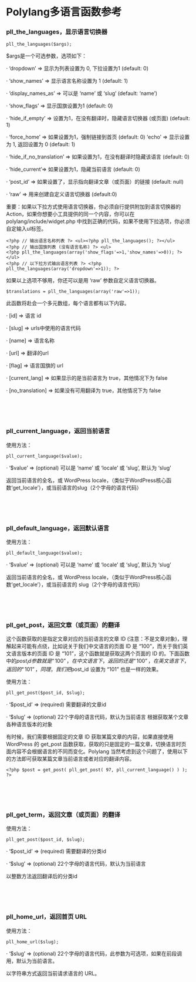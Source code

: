 # Polylang多语言函数参考

### pll_the_languages，显示语言切换器
```
pll_the_languages($args);
```

$args是一个可选参数，选项如下：

· ‘dropdown’ => 显示为列表设置为 0, 下拉设置为1 (default: 0)

· ‘show_names’ => 显示语言名称设置为 1 (default: 1)

· ‘display_names_as’ => 可以是 ‘name’ 或 ‘slug’ (default: ‘name’)

· ‘show_flags’ => 显示国旗设置为1 (default: 0)

· ‘hide_if_empty’ => 设置为1，在没有翻译时，隐藏语言切换器 (或页面) (default: 1)

· ‘force_home’ => 如果设置为1，强制链接到首页 (default: 0)
‘echo’ => 显示设置为 1, 返回设置为 0 (default: 1)

· ‘hide_if_no_translation’ => 如果设置为1，在没有翻译时隐藏该语言 (default: 0)

· ‘hide_current’=> 如果设置为1，隐藏当前语言 (default: 0)

· ‘post_id’ => 如果设置了，显示指向翻译文章（或页面）的链接 (default: null)

· ‘raw’ => 用来创建自定义语言切换器 (default:0)

重要：如果以下拉方式使用语言切换器，你必须自行提供附加到语言切换器的 Action，如果你想要小工具提供的同一个内容，你可以在 polylang/include/widget.php 中找到正确的代码，如果不使用下拉选项，你必须自定输入ul标签。
```
<?php // 输出语言名称列表 ?> <ul><?php pll_the_languages(); ?></ul>
<?php // 输出国旗列表 (没有语言名称) ?> <ul>
<?php pll_the_languages(array('show_flags'=>1,'show_names'=>0)); ?></ul>
<?php // 以下拉方式输出语言列表 ?> <?php pll_the_languages(array('dropdown'=>1)); ?>
```
如果以上选项不够用，你还可以是用 ‘raw’ 参数自定义语言切换器。
```
$translations = pll_the_languages(array('raw'=>1));
```
此函数将赴会一个多元数组，每个语言都有以下内容。

· [id] => 语言 id

· [slug] => urls中使用的语言代码

· [name] => 语言名称

· [url] => 翻译的url

· [flag] => 语言国旗的 url

· [current_lang] => 如果显示的是当前语言为 true，其他情况下为 false

· [no_translation] => 如果没有可用翻译为 true，其他情况下为 false


<br><br><br>
### pll_current_language，返回当前语言
使用方法：
```
pll_current_language($value);
```
· ‘$value’ => (optional) 可以是 ‘name’ 或 ‘locale’ 或 ‘slug’, 默认为 ‘slug’

返回当前语言的全名，或 WordPress locale，（类似于WordPress核心函数‘get_locale’），或当前语言的slug（2个字母的语言代码）


<br><br><br>
### pll_default_language，返回默认语言
使用方法：
```
pll_default_language($value);
```
· ‘$value’ => (optional) 可以是 ‘name’ 或 ‘locale’ 或 ‘slug’, 默认为 ‘slug’

返回当前语言的全名，或 WordPress locale，（类似于WordPress核心函数‘get_locale’），或当前语言的 slug（2个字母的语言代码）


<br><br><br>
### pll_get_post，返回文章（或页面）的翻译
这个函数获取的是指定文章对应的当前语言的文章 ID (注意：不是文章对象)，理解起来可能有点绕，比如说关于我们中文语言的页面 ID 是 “100”，而关于我们英文语言版本的页面 ID 是 “101”，这个函数就是获取这两个页面的 ID 的。下面函数中的$post_id 参数就是 “100”，在中文语言下，返回的还是 “100”，在英文语言下，返回的 “101”，同理，我们把$post_id 设置为 “101” 也是一样的效果。

使用方法：
```
pll_get_post($post_id, $slug);
```
· ‘$post_id’ => (required) 需要翻译的文章id

· ‘$slug’ => (optional) 22个字母的语言代码，默认为当前语言
根据获取某个文章各种语言版本的对象

有时候，我们需要根据固定的文章 ID 获取某篇文章的内容，如果直接使用 WordPress 的 get_post 函数获取，获取的只是固定的一篇文章，切换语言时页面内容不会根据语言的不同而变化。Polylang 当然考虑到这个问题了，使用以下的方法即可获取某篇文章当前语言或者对应的翻译内容。
```
<?php $post = get_post( pll_get_post( 97, pll_current_language() ) ); ?>
```


<br><br><br>
### pll_get_term，返回文章（或页面）的翻译
使用方法：
```
pll_get_post($post_id, $slug);
```
· ‘$post_id’ => (required) 需要翻译的分类id

· ‘$slug’ => (optional) 22个字母的语言代码，默认为当前语言

以整数方法返回翻译后的分类id


<br><br><br>
### pll_home_url，返回首页 URL
使用方法：
```
pll_home_url($slug);
```
· ‘$slug’ => (optional) 22个字母的语言代码，此参数为可选项，如果在前段调用，默认为当前语言。

以字符串方式返回当前请求语言的 URL。
